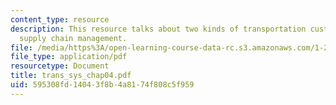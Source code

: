 ```yaml
---
content_type: resource
description: This resource talks about two kinds of transportation customers, and
  supply chain management.
file: /media/https%3A/open-learning-course-data-rc.s3.amazonaws.com/1-221j-transportation-systems-fall-2004/595308fd14043f8b4a8174f808c5f959_trans_sys_chap04.pdf
file_type: application/pdf
resourcetype: Document
title: trans_sys_chap04.pdf
uid: 595308fd-1404-3f8b-4a81-74f808c5f959
---
```

